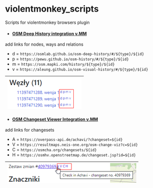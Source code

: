 # violentmonkey_scripts
Scripts for violentmonkey browsers plugin

* #### [OSM Deep History integration v.MM](scripts/OSM_Deep_History_integration_v.MM)
add links for nodes, ways and relations
* d = `https://osmlab.github.io/osm-deep-history/#/${type}/${id}`
* p = `https://pewu.github.io/osm-history/#/${type}/${id}`
* m = `https://osm.mapki.com/history/${type}/${id}`
* v = `https://aleung.github.io/osm-visual-history/#/${type}/${id}`

| ![screenshot of OSM Deep History integration v.MM](scripts/OSM_Deep_History_integration_v.MM.png) |
|-|

* #### [OSM Changeset Viewer Integration v.MM](scripts/OSM_Changeset_Viewer_Integration_v.MM)
add links for changesets
* A = `https://overpass-api.de/achavi/?changeset=${id}`
* V = `https://resultmaps.neis-one.org/osm-change-viz?c=${id}`
* C = `https://osmcha.org/changesets/${id}`
* H = `https://osmhv.openstreetmap.de/changeset.jsp?id=${id}`

| ![screenshot of OSM Changeset Viewer Integration v.MM](scripts/OSM_Changeset_Viewer_Integration_v.MM.png) |
|-|
